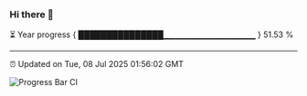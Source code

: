 ### Hi there 👋

⏳ Year progress { ███████████████▁▁▁▁▁▁▁▁▁▁▁▁▁▁▁ } 51.53 %

---

⏰ Updated on Tue, 08 Jul 2025 01:56:02 GMT

![Progress Bar CI](https://github.com/liununu/liununu/workflows/Progress%20Bar%20CI/badge.svg)
